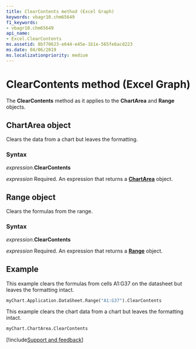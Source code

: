 ```yaml
---
title: ClearContents method (Excel Graph)
keywords: vbagr10.chm65649
f1_keywords:
- vbagr10.chm65649
api_name:
- Excel.ClearContents
ms.assetid: 8bf70623-e644-e45e-1b1e-565fe6acd223
ms.date: 04/06/2019
ms.localizationpriority: medium
---
```



# ClearContents method (Excel Graph)

The **ClearContents** method as it applies to the **ChartArea** and **Range** objects.

## ChartArea object

Clears the data from a chart but leaves the formatting.

### Syntax

_expression_.**ClearContents**

_expression_ Required. An expression that returns a **[ChartArea](excel.chartarea-graph-object.md)** object.



## Range object

Clears the formulas from the range.

### Syntax

_expression_.**ClearContents**

_expression_ Required. An expression that returns a **[Range](excel.range-graph-object.md)** object. 

## Example

This example clears the formulas from cells A1:G37 on the datasheet but leaves the formatting intact.

```vb
myChart.Application.DataSheet.Range("A1:G37").ClearContents
```

This example clears the chart data from a chart but leaves the formatting intact.

```vb
myChart.ChartArea.ClearContents
```


[!include[Support and feedback](~/includes/feedback-boilerplate.md)]